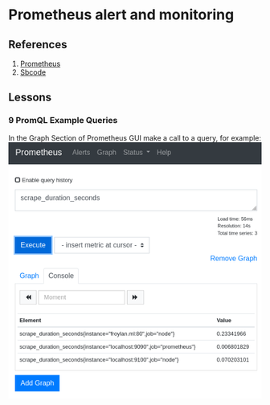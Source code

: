 # Prometheus alert and monitoring

## References
1. [Prometheus][prometheus]
1. [Sbcode][sbcode]



## Lessons

### 9 PromQL Example Queries

In the Graph Section of Prometheus GUI make a call to a query, for example:
![scrape_duration_seconds](lesson_09_01.png)


[prometheus]: https://prometheus.io
[sbcode]: https://sbcode.net/prometheus

